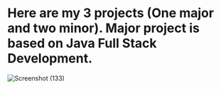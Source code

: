 # Here are my 3 projects (One major and two minor). Major project is based on Java Full Stack Development.

![Screenshot (133)](https://user-images.githubusercontent.com/98009479/236621976-f290793f-2e02-473f-899f-196fd3d819ee.png)

